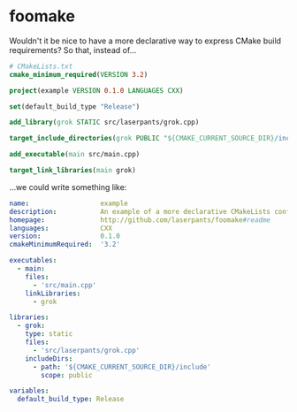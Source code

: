 # foomake

Wouldn't it be nice to have a more declarative way to express CMake build requirements? So that, instead of&hellip;

```cmake
# CMakeLists.txt 
cmake_minimum_required(VERSION 3.2)

project(example VERSION 0.1.0 LANGUAGES CXX)

set(default_build_type "Release")

add_library(grok STATIC src/laserpants/grok.cpp)

target_include_directories(grok PUBLIC "${CMAKE_CURRENT_SOURCE_DIR}/include")

add_executable(main src/main.cpp)

target_link_libraries(main grok)
```

&hellip;we could write something like:

```yaml
name:                  example
description:           An example of a more declarative CMakeLists configuration
homepage:              http://github.com/laserpants/foomake#readme
languages:             CXX
version:               0.1.0
cmakeMinimumRequired:  '3.2'

executables:
  - main:
    files: 
      - 'src/main.cpp'
    linkLibraries:
      - grok

libraries:
  - grok:
    type: static
    files:
      - 'src/laserpants/grok.cpp'
    includeDirs: 
      - path: '${CMAKE_CURRENT_SOURCE_DIR}/include'
        scope: public

variables:
  default_build_type: Release
```
